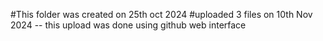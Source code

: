 #This folder was created on 25th oct  2024
#uploaded 3 files on 10th Nov 2024 -- this upload was done using github web interface
